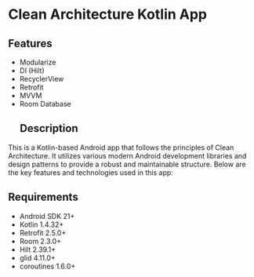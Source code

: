 # Clean Architecture Kotlin App

## Features

* Modularize
* DI (Hilt)
* RecyclerView
* Retrofit
* MVVM
* Room Database
  ## Description

This is a Kotlin-based Android app that follows the principles of Clean Architecture. It utilizes various modern Android development libraries and design patterns to provide a robust and maintainable structure. 
Below are the key features and technologies used in this app:
## Requirements

* Android SDK 21+
* Kotlin 1.4.32+
* Retrofit 2.5.0+
* Room 2.3.0+
* Hilt 2.39.1+
* glid 4.11.0+
* coroutines 1.6.0+
